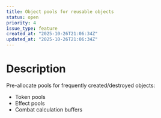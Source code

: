 ```yaml
---
title: Object pools for reusable objects
status: open
priority: 4
issue_type: feature
created_at: "2025-10-26T21:06:34Z"
updated_at: "2025-10-26T21:06:34Z"
---
```


# Description

Pre-allocate pools for frequently created/destroyed objects:
- Token pools
- Effect pools  
- Combat calculation buffers
